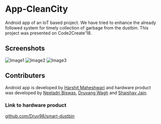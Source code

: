 # App-CleanCity
Android app of an IoT based project. We have tried to enhance the already followed system for timely collection of garbage from the dustbin. This project was presented on Code2Create'18. 

## Screenshots
![Image1](https://i.imgur.com/6MmIC92.png)
![Image2](https://i.imgur.com/zydKkcH.png)
![Image3](https://i.imgur.com/MZdSnU0.png)

## Contributers
Android app is developed by [Harshit Maheshwari](https://github.com/harshitm98) and hardware product was developed by [Neeladri Biswas](https://github.com/Thedeathslayer1), [Druvang Wagh](https://github.com/Druv98) and [Shaishav Jain](https://github.com/dragonslayer01).

### Link to hardware product
[github.com/Druv98/smart-dustbin](https://github.com/Druv98/Smart-Dustbin)
